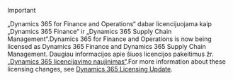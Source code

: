 > [!IMPORTANT]
> <span data-ttu-id="12f56-101">„Dynamics 365 for Finance and Operations“ dabar licencijuojama kaip „Dynamics 365 Finance“ ir „Dynamics 365 Supply Chain Management“.</span><span class="sxs-lookup"><span data-stu-id="12f56-101">Dynamics 365 for Finance and Operations is now being licensed as Dynamics 365 Finance and Dynamics 365 Supply Chain Management.</span></span> <span data-ttu-id="12f56-102">Daugiau informacijos apie šiuos licencijos pakeitimus žr. [„Dynamics 365 licencijavimo naujinimas“](https://docs.microsoft.com/dynamics365/licensing/update).</span><span class="sxs-lookup"><span data-stu-id="12f56-102">For more information about these licensing changes, see [Dynamics 365 Licensing Update](https://docs.microsoft.com/dynamics365/licensing/update).</span></span>
